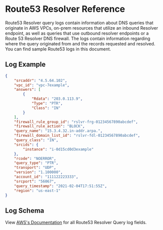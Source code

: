 # Route53 Resolver Reference

Route53 Resolver query logs contain information about DNS queries that originate in AWS VPCs, on-prem resources that utilize an inbound Resolver endpoint, as well as queries that use outbound resolver endpoints or a Route 53 Resolver DNS firewall. The logs contain information regarding where the query originated from and the records requested and resolved. You can find sample Route53 logs in this document.

## Log Example

```json
{
	"srcaddr": "4.5.64.102",
	"vpc_id": "vpc-7example",
	"answers": [
		{
			"Rdata": "203.0.113.9",
			"Type": "PTR",
			"Class": "IN"
		}
	],
	"firewall_rule_group_id": "rslvr-frg-01234567890abcdef",
	"firewall_rule_action": "BLOCK",
	"query_name": "15.3.4.32.in-addr.arpa.",
	"firewall_domain_list_id": "rslvr-fdl-01234567890abcdef",
	"query_class": "IN",
	"srcids": {
		"instance": "i-0d15cd0d3example"
	},
	"rcode": "NOERROR",
	"query_type": "PTR",
	"transport": "UDP",
	"version": "1.100000",
	"account_id": "111122223333",
	"srcport": "56067",
	"query_timestamp": "2021-02-04T17:51:55Z",
	"region": "us-east-1"
}
```

## Log Schema

View [AWS's Documentation](https://docs.aws.amazon.com/Route53/latest/DeveloperGuide/resolver-query-logs-format.html) for all Route53 Resolver Query log fields.
